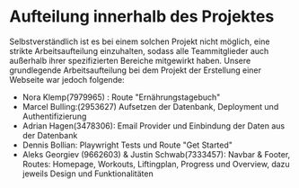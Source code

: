 # Aufteilung innerhalb des Projektes

Selbstverständlich ist es bei einem solchen Projekt nicht möglich, eine strikte Arbeitsaufteilung einzuhalten, sodass alle Teammitglieder auch außerhalb ihrer spezifizierten Bereiche mitgewirkt haben. Unsere grundlegende Arbeitsaufteilung bei dem Projekt der Erstellung einer Webseite war jedoch folgende:

- Nora Klemp(7979965) : Route "Ernährungstagebuch"
- Marcel Bulling:(2953627) Aufsetzen der Datenbank, Deployment und Authentifizierung
- Adrian Hagen(3478306): Email Provider und Einbindung der Daten aus der Datenbank
- Dennis Bollian: Playwright Tests und Route "Get Started"
- Aleks Georgiev (9662603) & Justin Schwab(7333457): Navbar & Footer, Routes: Homepage, Workouts, Liftingplan, Progress und Overview, dazu jeweils Design und Funktionalitäten

